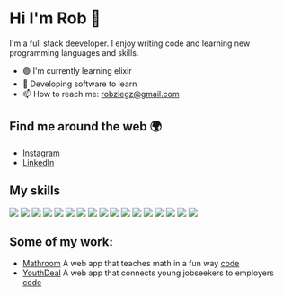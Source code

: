 # Hi I'm Rob 👋

I'm a full stack deeveloper. I enjoy writing code and learning new programming languages and skills. 

- 🟣 I'm currently learning elixir
- 🤖 Developing software to learn 
- 📫 How to reach me: [robzlegz@gmail.com](mailto:robzlegz@gmail.com)

## Find me around the web 🌍

- [Instagram](https://www.instagram.com/robzlegz)
- [LinkedIn](https://www.linkedin.com/in/roberts-legzdi%C5%86%C5%A1-438254206/)

## My skills

![](https://img.shields.io/badge/python-244D70?style=for-the-badge&logo=python&logoColor=white)
![](https://img.shields.io/badge/JavaScript-F7DF1E?style=for-the-badge&logo=javascript&logoColor=black)
![](https://img.shields.io/badge/TypeScript-3178C6?style=for-the-badge&logo=typescript&logoColor=black)
![](https://img.shields.io/badge/React-20232A?style=for-the-badge&logo=react&logoColor=61DAFB)
![](https://img.shields.io/badge/Redux-593D88?style=for-the-badge&logo=redux&logoColor=white)
![](https://img.shields.io/badge/Node.js-43853D?style=for-the-badge&logo=node.js&logoColor=white)
![](https://img.shields.io/badge/Express.js-404D59?style=for-the-badge)
![](https://img.shields.io/badge/MongoDB-4EA94B?style=for-the-badge&logo=mongodb&logoColor=white)
![](https://img.shields.io/badge/Next-000000?style=for-the-badge&logo=nextjs&logoColor=white)
![](https://img.shields.io/badge/elixir-674777?style=for-the-badge&logo=elixir&logoColor=white)
![](https://img.shields.io/badge/HTML5-E34F26?style=for-the-badge&logo=html5&logoColor=white)
![](https://img.shields.io/badge/CSS3-1572B6?style=for-the-badge&logo=css3&logoColor=white)
![](https://img.shields.io/badge/Sass-CC6699?style=for-the-badge&logo=sass&logoColor=white)
![](https://img.shields.io/badge/Tailwind_CSS-38B2AC?style=for-the-badge&logo=tailwind-css&logoColor=white)
![](https://img.shields.io/badge/Netlify-00C7B7?style=for-the-badge&logo=netlify&logoColor=white)
![](https://img.shields.io/badge/Heroku-430098?style=for-the-badge&logo=heroku&logoColor=white)
![](https://img.shields.io/badge/figma-0AC97F?style=for-the-badge&logo=figma&logoColor=white)


## Some of my work:

- [Mathroom](https://mathroom.vercel.app)
A web app that teaches math in a fun way [code](https://github.com/RobzLegz/mathroom)
- [YouthDeal](https://youthdeal.vercel.app) 
A web app that connects young jobseekers to employers [code](https://github.com/RobzLegz/youthdeal)

<!-- ## Some stats

![RobzLegz's GitHub stats](https://github-readme-stats.vercel.app/api?username=RobzLegz&show_icons=true&theme=synthwave)

[![GitHub Streak](https://github-readme-streak-stats.herokuapp.com?user=RobzLegz&theme=synthwave&date_format=j%2Fn%5B%2FY%5D)](https://git.io/streak-stats)

[![Top Langs](https://github-readme-stats.vercel.app/api/top-langs/?username=RobzLegz&layout=compact&theme=synthwave)](https://github.com/anuraghazra/github-readme-stats) -->
